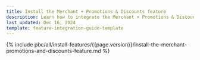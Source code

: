 ```yaml
---
title: Install the Merchant + Promotions & Discounts feature
description: Learn how to integrate the Merchant + Promotions & Discounts feature into a Spryker project.
last_updated: Dec 16, 2024
template: feature-integration-guide-template  
---
```


{% include pbc/all/install-features/{{page.version}}/install-the-merchant-promotions-and-discounts-feature.md %} <!-- To edit, see /_includes/pbc/all/install-features/202505.0/install-the-merchant-promotions-and-discounts-feature.md -->
